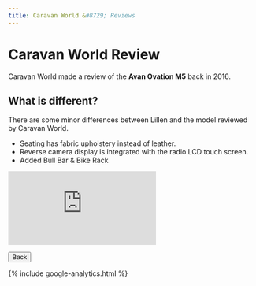 ```yaml
---
title: Caravan World &#8729; Reviews 
---
```


<link href="../styles/custom.css" rel="stylesheet" />

# Caravan World Review
Caravan World made a review of the **Avan Ovation M5** back in 2016. 

## What is different?
There are some minor differences between Lillen and the model reviewed by Caravan World.
- Seating has fabric upholstery instead of leather.
- Reverse camera display is integrated with the radio LCD touch screen.
- Added Bull Bar & Bike Rack

<div class="iframeVideo">
<iframe src="https://www.youtube.com/embed/6hEe1ch2wfs"
frameborder="0" 
allow="accelerometer; autoplay; clipboard-write; encrypted-media; gyroscope; picture-in-picture" allowfullscreen>
</iframe>
</div>

<a href="/#reviews"><button class="nav-button"><i class="arrow arrow-left"></i> Back</button></a>

{% include google-analytics.html %}